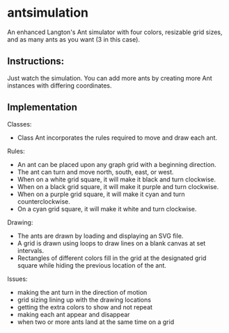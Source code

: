 # antsimulation
An enhanced Langton's Ant simulator with four colors, resizable grid sizes, and as many ants as you want (3 in this case).

## Instructions:
Just watch the simulation. You can add more ants by creating more Ant instances with differing coordinates.

## Implementation
Classes:
- Class Ant incorporates the rules required to move and draw each ant.

Rules:
- An ant can be placed upon any graph grid with a beginning direction.
- The ant can turn and move north, south, east, or west.
- When on a white grid square, it will make it black and turn clockwise.
- When on a black grid square, it will make it purple and turn clockwise.
- When on a purple grid square, it will make it cyan and turn counterclockwise.
- On a cyan grid square, it will make it white and turn clockwise.

Drawing:
- The ants are drawn by loading and displaying an SVG file. 
- A grid is drawn using loops to draw lines on a blank canvas at set intervals.
- Rectangles of different colors fill in the grid at the designated grid square while hiding the previous location of the ant.

Issues:
- making the ant turn in the direction of motion
- grid sizing lining up with the drawing locations
- getting the extra colors to show and not repeat
- making each ant appear and disappear
- when two or more ants land at the same time on a grid
